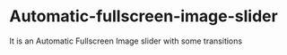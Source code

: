 # Automatic-fullscreen-image-slider
It is an Automatic Fullscreen Image slider with some transitions
